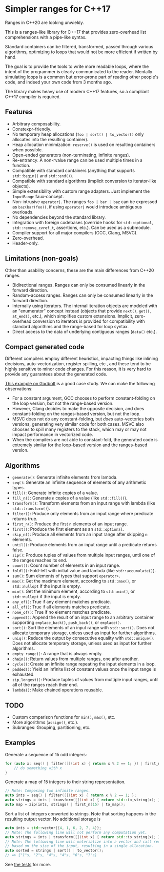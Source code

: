 # Simpler ranges for C++17

Ranges in C++20 are looking unwieldy.

This is a ranges-like library for C++17 that provides zero-overhead list comprehensions with a
pipe-like syntax.

Standard containers can be filtered, transformed, passed through various algorithms, optimizing to
loops that would not be more efficient if written by hand.

The goal is to provide the tools to write more readable loops, where the intent of the programmer
is clearly communicated to the reader. Mentally simulating loops is a common but error-prone
part of reading other people's code, and indeed your own code from 3 months ago.

The library makes heavy use of modern C++17 features, so a compliant C++17 compiler is required.

## Features

- Arbitrary composability.
- Constexpr-friendly.
- No temporary heap allocations (`foo | sort() | to_vector()` only allocates into the resulting container).
- Heap allocation minimization: `reserve()` is used on resulting containers when possible.
- Open-ended generators (non-terminating, infinite ranges).
- Re-entrancy: A non-rvalue range can be used multiple times in a function.
- Compatible with standard containers (anything that supports `std::begin()` and `std::end()`).
- Compatible with standard algorithms (implicit conversion to iterator-like objects).
- Simple extensibility with custom range adapters. Just implement the `InputRange` faux-concept.
- Non-intrusive `operator|`. The ranges `foo | bar | baz` can be expressed as `baz(bar(foo))`, if
  using `operator|` would introduce ambiguous overloads.
- No dependencies beyond the standard library.
- Integration with foreign codebases (override hooks for `std::optional`, `std::remove_cvref_t`,
  assertions, etc.). Can be used as a submodule.
- Compiler support for all major compilers (GCC, Clang, MSVC).
- Zero-overhead.
- Header-only.

## Limitations (non-goals)

Other than usability concerns, these are the main differences from C++20 ranges.

- Bidirectional ranges. Ranges can only be consumed linearly in the forward direction.
- Random-access ranges. Ranges can only be consumed linearly in the forward direction.
- Internally using iterators. The internal iteration objects are modeled with an "enumerator"
  concept instead (objects that provide `next()`, `get()`, `at_end()`, etc.), which simplifies
  custom extensions. Implicit, zero-overhead conversion to iterators is provided for
  compatibility with standard algorithms and the range-based for loop syntax.
- Direct access to the data of underlying contiguous ranges (`data()` etc.).

## Compact generated code

Different compilers employ different heuristics, impacting things like inlining decisions,
auto-vectorization, register spilling, etc., and these tend to be highly sensitive to minor
code changes. For this reason, it is very hard to provide any guarantees about the generated
code.

[This example on Godbolt](https://godbolt.org/z/skF3-v) is a good case study. We can make the
following observations:

- For a constant argument, GCC chooses to perform constant-folding on the loop version, but
  not the range-based version.
- However, Clang decides to make the opposite decision, and does constant-folding on the
  ranges-based version, but not the loop.
- MSVC does not do any constant-folding, but *does* auto-vectories both versions, generating
  very similar code for both cases. MSVC also chooses to spill many registers to the stack,
  which may or may not impact performance in vectorized code.
- When the compilers are not able to constant-fold, the generated code is extremely similar for
  the loop-based version and the ranges-based version.

## Algorithms

- `generate()`: Generate infinite elements from lambda.
- `seq()`: Generate an infinite sequence of elements of any arithmetic types.
- `fill()`: Generate infinite copies of a value.
- `fill_n()`: Generate `n` copies of a value (like `std::fill()`).
- `transform()`: Transform elements from an input range with lambda (like `std::transform()`).
- `filter()`: Produce only elements from an input range where predicate returns true.
- `first_n()`: Produce the first `n` elements of an input range.
- `first()`: Produce the first element as an `std::optional`.
- `skip_n()`: Produce all elements from an input range after skipping `n` elements.
- `until()`: Produce elements from an input range until a predicate returns false.
- `zip()`: Produce tuples of values from multiple input ranges, until one of the ranges
   reaches its end.
- `count()`: Count number of elements in an input range.
- `foldl()`: Fold-left with initial value and lambda (like `std::accumulate()`).
- `sum()`: Sum elements of types that support `operator+`.
- `max()`: Get the maximum element, according to `std::max()`, or `std::nullopt` if the input is
  empty.
- `min()`: Get the minimum element, according to `std::min()`, or `std::nullopt` if the input is
  empty.
- `any_of()`: True if any element matches predicate.
- `all_of()`: True if all elements matches predicate.
- `none_of()`: True if no element matches predicate.
- `append()`: Append the result of an input range to an arbitrary container supporting
  `emplace_back()`, `push_back()`, or `emplace()`.
- `sort()`: Sort the elements of an input range with `std::sort()`. Does not allocate temporary
  storage, unless used as input for further algorithms.
- `uniq()`: Reduce the output by consecutive equality with `std::unique()`. Does not allocate
  temporary storage, unless used as input for further algorithms.
- `empty_range()`: A range that is always empty.
- `chain()`: Return values from multiple ranges, one after another.
- `cycle()`: Create an infinite range repeating the input elements in a loop.
- `padded()`: Yield an infinite list of constant values once the input range is exhausted.
- `zip_longest()`: Produce tuples of values from multiple input ranges, until all of the ranges
  reach their end.
- `lambda()`: Make chained operations reusable.

## TODO

- Custom comparison functions for `min()`, `max()`, etc.
- More algorithms (`assign()`, etc.).
- Subranges: Grouping, partitioning, etc.

## Examples

Generate a sequence of 15 odd integers:

~~~c++
for (auto x: seq() | filter([](int x) { return x % 2 == 1; }) | first_n(15)) {
    // do something with x
}
~~~

Generate a map of 15 integers to their string representation.

~~~c++
// Note: Composing two infinite ranges.
auto ints = seq() | filter([](int x) { return x % 2 == 1; };
auto strings = ints | transform([](int x) { return std::to_string(x); });
auto map = zip(ints, strings) | first_n(15) | to_map();
~~~

Sort a list of integers converted to strings. Note that sorting happens in the
resulting output vector. No additional storage is

~~~c++
auto ints = std::vector{{4, 1, 6, 2, 7, 4}};
// Note: The following line will not perform any computation yet.
auto strings = ints | transform([](int x) { return std::to_string(x); });
// Note: The following line will materialize into a vector and call reserve()
// based on the size of the input, resulting in a single allocation.
auto sorted = strings | sort() | to_vector();
// => {"1"s, "2"s, "4"s, "4"s, "6"s, "7"s}
~~~

See [the tests](test/test_ranges.cpp) for more.
